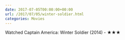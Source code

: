 ```yaml
---
date: 2017-07-05T00:00:00+00:00
url: /2017/07/05/winter-soldier.html
categories: Movies
---
```

Watched Captain America: Winter Soldier (2014) - ★★★




